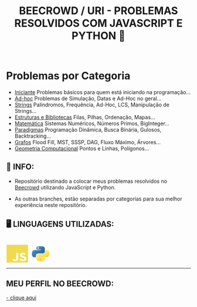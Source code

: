 <h1 align="center"
    <p>
BEECROWD / URI - PROBLEMAS RESOLVIDOS COM JAVASCRIPT E PYTHON 👋
</h1>
<br>

# Problemas por Categoria

 - [Iniciante](categorias/iniciante.md) Problemas básicos para quem está iniciando na programação...
 - [Ad-hoc](categorias/adhoc.md) Problemas de Simulação, Datas e Ad-Hoc no geral...
 - [Strings](categorias/strings.md) Palindromos, Frequência, Ad-Hoc, LCS, Manipulação de Strings...
 - [Estruturas e Bibliotecas](categorias/estruturasebibliotecas.md) Filas, Pilhas, Ordenação, Mapas...
 - [Matemática](categorias/matemtica.md) Sistemas Numéricos, Números Primos, BigInteger...
 - [Paradigmas](categorias/paradigmas.md) Programação Dinâmica, Busca Binária, Gulosos, Backtracking...
 - [Grafos](categorias/grafos.md) Flood Fill, MST, SSSP, DAG, Fluxo Máximo, Árvores...
 - [Geometria Computacional](categorias/geometriacomputacional.md) Pontos e Linhas, Polígonos...

## 📖 INFO:

  - Repositório destinado a colocar meus problemas resolvidos no <a href="https://www.beecrowd.com.br/judge/pt/">Beecrowd</a> utilizando JavaScript e Python.
  
  - As outras branches, estão separadas por categorias para sua melhor experiência neste repositório.

## 🖥️ LINGUAGENS UTILIZADAS:
  <div style="display: inline_block"><br>
  <img align="center" alt="Mari-Js" height="50" width="60" src="https://raw.githubusercontent.com/devicons/devicon/master/icons/javascript/javascript-plain.svg">
  <img align="center" alt="Mari-Python" height="50" width="60" src="https://raw.githubusercontent.com/devicons/devicon/master/icons/python/python-original.svg">
</div>
<hr>
 
## MEU PERFIL NO BEECROWD:
 <a href="https://www.beecrowd.com.br/judge/pt/profile/561915/">- clique aqui</a>
